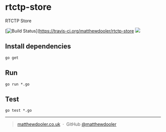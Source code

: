 # rtctp-store
RTCTP Store

[![Build Status](https://travis-ci.org/matthewdooler/rtctp-store.svg?branch=master)](https://travis-ci.org/matthewdooler/rtctp-store
![](https://img.shields.io/badge/license-MIT-blue.svg)

## Install dependencies
`go get`

## Run
`go run *.go`

## Test
`go test *.go`

---

> [matthewdooler.co.uk](http://matthewdooler.co.uk) &nbsp;&middot;&nbsp;
> GitHub [@matthewdooler](https://github.com/matthewdooler)